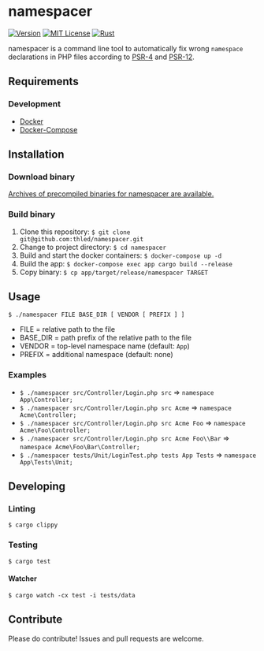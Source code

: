 # namespacer

[![Version][version-badge]][changelog]
[![MIT License][license-badge]][license]
[![Rust][rust-badge]][rust]

namespacer is a command line tool to automatically fix wrong `namespace` declarations in PHP files
according to [PSR-4][psr-4] and [PSR-12][psr-12].

## Requirements

### Development

- [Docker][docker]
- [Docker-Compose][docker-compose]

## Installation

### Download binary

[Archives of precompiled binaries for namespacer are available.][releases]

### Build binary

1. Clone this repository: `$ git clone git@github.com:thled/namespacer.git`
1. Change to project directory: `$ cd namespacer`
1. Build and start the docker containers: `$ docker-compose up -d`
1. Build the app: `$ docker-compose exec app cargo build --release`
1. Copy binary: `$ cp app/target/release/namespacer TARGET`

## Usage

`$ ./namespacer FILE BASE_DIR [ VENDOR [ PREFIX ] ]`

- FILE = relative path to the file
- BASE_DIR = path prefix of the relative path to the file
- VENDOR = top-level namespace name (default: `App`)
- PREFIX = additional namespace (default: none)

### Examples

- `$ ./namespacer src/Controller/Login.php src` => `namespace App\Controller;`
- `$ ./namespacer src/Controller/Login.php src Acme` => `namespace Acme\Controller;`
- `$ ./namespacer src/Controller/Login.php src Acme Foo` => `namespace Acme\Foo\Controller;`
- `$ ./namespacer src/Controller/Login.php src Acme Foo\\Bar` => `namespace Acme\Foo\Bar\Controller;`
- `$ ./namespacer tests/Unit/LoginTest.php tests App Tests` => `namespace App\Tests\Unit;`

## Developing

### Linting

`$ cargo clippy`

### Testing

`$ cargo test`

#### Watcher

`$ cargo watch -cx test -i tests/data`

## Contribute

Please do contribute! Issues and pull requests are welcome.

[version-badge]: https://img.shields.io/badge/version-0.1.3-blue.svg
[changelog]: ./CHANGELOG.md
[license-badge]: https://img.shields.io/badge/license-MIT-blue.svg
[license]: ./LICENSE
[rust-badge]: https://img.shields.io/badge/Rust-1.48-blue.svg
[rust]: https://blog.rust-lang.org/2020/11/19/Rust-1.48.html
[docker]: https://docs.docker.com/install
[docker-compose]: https://docs.docker.com/compose/install
[psr-4]: https://www.php-fig.org/psr/psr-4
[psr-12]: https://www.php-fig.org/psr/psr-12
[releases]: https://github.com/thled/namespacer/releases
